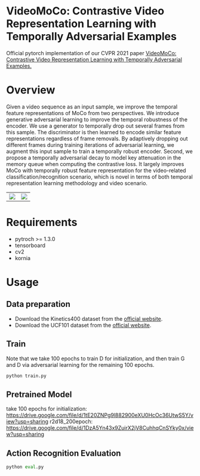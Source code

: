 # VideoMoCo: Contrastive Video Representation Learning with Temporally Adversarial Examples
Official pytorch implementation of our CVPR 2021 paper [VideoMoCo: Contrastive Video Representation Learning with Temporally Adversarial Examples.](https://arxiv.org/abs/2103.05905)
# Overview
Given a video sequence as an input sample, we improve the temporal feature representations of MoCo from two perspectives. We introduce generative adversarial learning to improve the temporal robustness of the encoder. We use a generator to temporally drop out several frames from this sample. The discriminator is then learned to encode similar feature representations regardless of frame removals. By adaptively dropping out different frames during training iterations of adversarial learning, we augment this input sample to train a temporally robust encoder. Second, we propose a temporally adversarial decay to model key attenuation in the memory queue when computing the contrastive loss. It largely improves MoCo with temporally robust feature representation for the video-related classification/recognition scenario, which is novel in terms of both temporal representation learning methodology and video scenario.
<table>
    <tr>
        <td ><center><img src="https://i.loli.net/2021/05/08/2K3ZY9kjC4xe7um.png" /center></td>
        <td ><center><img src="https://i.loli.net/2021/05/08/ZVGAwKk2mIuY1aP.png" /center></td>
    </tr>

</table>

# Requirements
- pytroch >= 1.3.0
- tensorboard
- cv2
- kornia

# Usage

## Data preparation

- Download the Kinetics400 dataset from the [official website](https://deepmind.com/research/open-source/kinetics).
- Download the UCF101 dataset from the [official website](https://www.crcv.ucf.edu/data/UCF101.php).


## Train
Note that we take 100 epochs to train D for initialization, and then train G and D via adversarial learning for the remaining 100 epochs.
```python
python train.py
```

## Pretrained Model
take 100 epochs for initialization: https://drive.google.com/file/d/1tE20ZNPg9l882900eXU0HcOc36UtwS5Y/view?usp=sharing
r2d18_200epoch: https://drive.google.com/file/d/1DzA5Yn43x9ZuirX2jV8CuhhqCnSYky0x/view?usp=sharing

##  Action Recognition Evaluation
```python
python eval.py  
```

